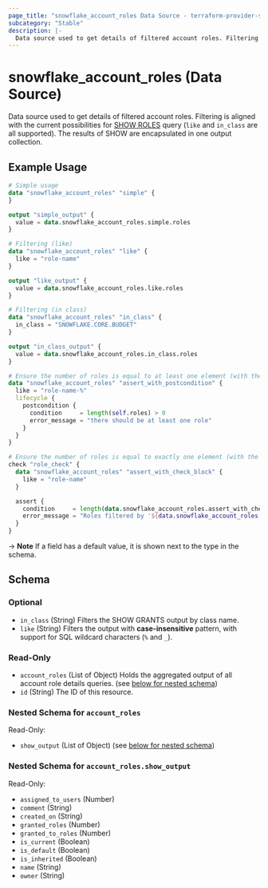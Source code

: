 ```yaml
---
page_title: "snowflake_account_roles Data Source - terraform-provider-snowflake"
subcategory: "Stable"
description: |-
  Data source used to get details of filtered account roles. Filtering is aligned with the current possibilities for SHOW ROLES https://docs.snowflake.com/en/sql-reference/sql/show-roles query (like and in_class are all supported). The results of SHOW are encapsulated in one output collection.
---
```


# snowflake_account_roles (Data Source)

Data source used to get details of filtered account roles. Filtering is aligned with the current possibilities for [SHOW ROLES](https://docs.snowflake.com/en/sql-reference/sql/show-roles) query (`like` and `in_class` are all supported). The results of SHOW are encapsulated in one output collection.

## Example Usage

```terraform
# Simple usage
data "snowflake_account_roles" "simple" {
}

output "simple_output" {
  value = data.snowflake_account_roles.simple.roles
}

# Filtering (like)
data "snowflake_account_roles" "like" {
  like = "role-name"
}

output "like_output" {
  value = data.snowflake_account_roles.like.roles
}

# Filtering (in class)
data "snowflake_account_roles" "in_class" {
  in_class = "SNOWFLAKE.CORE.BUDGET"
}

output "in_class_output" {
  value = data.snowflake_account_roles.in_class.roles
}

# Ensure the number of roles is equal to at least one element (with the use of postcondition)
data "snowflake_account_roles" "assert_with_postcondition" {
  like = "role-name-%"
  lifecycle {
    postcondition {
      condition     = length(self.roles) > 0
      error_message = "there should be at least one role"
    }
  }
}

# Ensure the number of roles is equal to exactly one element (with the use of check block)
check "role_check" {
  data "snowflake_account_roles" "assert_with_check_block" {
    like = "role-name"
  }

  assert {
    condition     = length(data.snowflake_account_roles.assert_with_check_block.roles) == 1
    error_message = "Roles filtered by '${data.snowflake_account_roles.assert_with_check_block.like}' returned ${length(data.snowflake_account_roles.assert_with_check_block.roles)} roles where one was expected"
  }
}
```

-> **Note** If a field has a default value, it is shown next to the type in the schema.

<!-- schema generated by tfplugindocs -->
## Schema

### Optional

- `in_class` (String) Filters the SHOW GRANTS output by class name.
- `like` (String) Filters the output with **case-insensitive** pattern, with support for SQL wildcard characters (`%` and `_`).

### Read-Only

- `account_roles` (List of Object) Holds the aggregated output of all account role details queries. (see [below for nested schema](#nestedatt--account_roles))
- `id` (String) The ID of this resource.

<a id="nestedatt--account_roles"></a>
### Nested Schema for `account_roles`

Read-Only:

- `show_output` (List of Object) (see [below for nested schema](#nestedobjatt--account_roles--show_output))

<a id="nestedobjatt--account_roles--show_output"></a>
### Nested Schema for `account_roles.show_output`

Read-Only:

- `assigned_to_users` (Number)
- `comment` (String)
- `created_on` (String)
- `granted_roles` (Number)
- `granted_to_roles` (Number)
- `is_current` (Boolean)
- `is_default` (Boolean)
- `is_inherited` (Boolean)
- `name` (String)
- `owner` (String)
